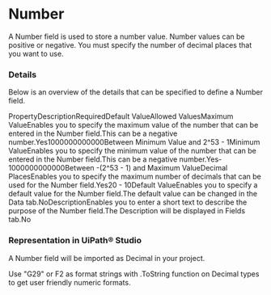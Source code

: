 ﻿# Number

A Number field is used to store a number value. Number values can be positive or negative. You must specify the number of decimal places that you want to use.

### Details

Below is an overview of the details that can be specified to define a Number field.

PropertyDescriptionRequiredDefault ValueAllowed ValuesMaximum ValueEnables you to specify the maximum value of the number that can be entered in the Number field.This can be a negative number.Yes1000000000000Between Minimum Value and 2^53 - 1Minimum ValueEnables you to specify the minimum value of the number that can be entered in the Number field.This can be a negative number.Yes-1000000000000Between -(2^53 - 1) and Maximum ValueDecimal PlacesEnables you to specify the maximum number of decimals that can be used for the Number field.Yes20 - 10Default ValueEnables you to specify a default value for the Number field.The default value can be changed in the Data tab.NoDescriptionEnables you to enter a short text to describe the purpose of the Number field.The Description will be displayed in Fields tab.No


### Representation in UiPath® Studio

A Number field will be imported as Decimal in your project.

Use "G29" or F2 as format
                strings with .ToString function on Decimal types to get
            user friendly numeric formats.

